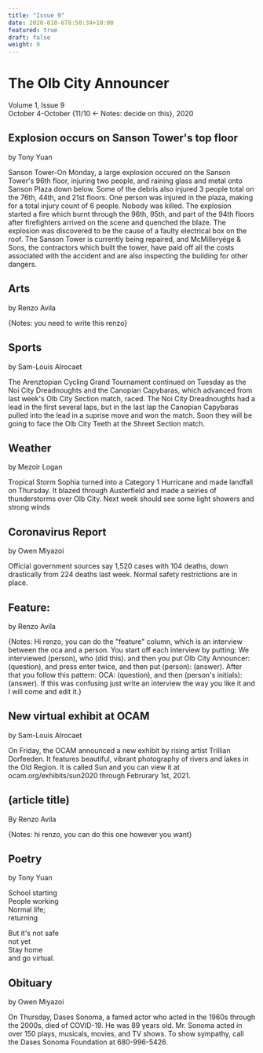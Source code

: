 ```yaml
---
title: "Issue 9"
date: 2020-010-6T8:50:34+10:00
featured: true
draft: false
weight: 9
---
```



# The Olb City Announcer
Volume 1, Issue 9  
October 4-October {11/10 <- Notes: decide on this}, 2020

## Explosion occurs on Sanson Tower's top floor
by Tony Yuan

Sanson Tower-On Monday, a large explosion occured on the Sanson Tower's 96th floor, injuring two people, and raining glass and metal onto Sanson Plaza down below. Some of the debris also injured 3 people total on the 76th, 44th, and 21st floors. One person was injured in the plaza, making for a total injury count of 6 people. Nobody was killed. The explosion started a fire which burnt through the 96th, 95th, and part of the 94th floors after firefighters arrived on the scene and quenched the blaze. The explosion was discovered to be the cause of a faulty electrical box on the roof. The Sanson Tower is currently being repaired, and McMilleryége & Sons, the contractors which built the tower, have paid off all the costs associated with the accident and are also inspecting the building for other dangers.

## Arts
by Renzo Avila

{Notes: you need to write this renzo}

## Sports
by Sam-Louis Alrocaet

The Arenztopian Cycling Grand Tournament continued on Tuesday as the Noi City Dreadnoughts and the Canopian Capybaras, which advanced from last week's Olb City Section match, raced. The Noi City Dreadnoughts had a lead in the first several laps, but in the last lap the Canopian Capybaras pulled into the lead in a suprise move and won the match. Soon they will be going to face the Olb City Teeth at the Shreet Section match.

## Weather
by Mezoir Logan

Tropical Storm Sophia turned into a Category 1 Hurricane and made landfall on Thursday. It blazed through Austerfield and made a seiries of thunderstorms over Olb City. Next week should see some light showers and strong winds 

## Coronavirus Report
by Owen Miyazoi

Official government sources say 1,520 cases with 104 deaths, down drastically from 224 deaths last week. Normal safety restrictions are in place.

## Feature:
by Renzo Avila

{Notes: Hi renzo, you can do the "feature" column, which is an interview between the oca and a person. You start off each interview by putting: We interviewed (person), who (did this). and then you put Olb City Announcer: (question), and press enter twice, and then put (person): (answer). After that you follow this pattern: OCA: (question), and then (person's initials): (answer). If this was confusing just write an interview the way you like it and I will come and edit it.}

## New virtual exhibit at OCAM
by Sam-Louis Alrocaet

On Friday, the OCAM announced a new exhibit by rising artist Trillian Dorfeeden. It features beautiful, vibrant photography of rivers and lakes in the Old Region. It is called Sun and you can view it at ocam.org/exhibits/sun2020 through Februrary 1st, 2021.

## (article title)
By Renzo Avila

{Notes: hi renzo, you can do this one however you want}

## Poetry
by Tony Yuan

School starting    
People working    
Normal life;    
returning    

But it's not safe    
not yet    
Stay home   
and go virtual.    

## Obituary
by Owen Miyazoi

On Thursday, Dases Sonoma, a famed actor who acted in the 1960s through the 2000s, died of COVID-19. He was 89 years old. Mr. Sonoma acted in over 150 plays, musicals, movies, and TV shows. To show sympathy, call the Dases Sonoma Foundation at 680-996-5426.
